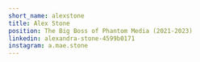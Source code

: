```yaml
---
short_name: alexstone
title: Alex Stone
position: The Big Boss of Phantom Media (2021-2023)
linkedin: alexandra-stone-4599b0171
instagram: a.mae.stone
---
```

